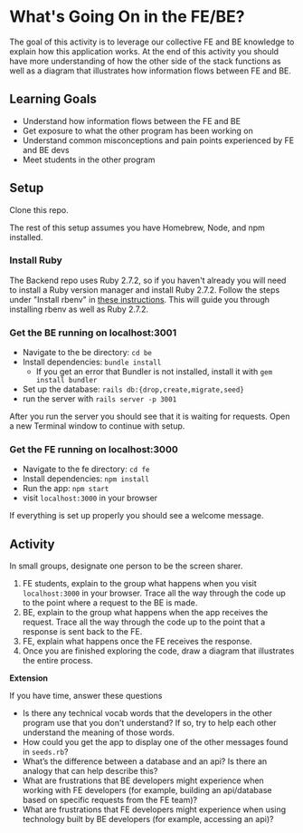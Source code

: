 # What's Going On in the FE/BE?

The goal of this activity is to leverage our collective FE and BE knowledge to explain how this application works. At the end of this activity you should have more understanding of how the other side of the stack functions as well as a diagram that illustrates how information flows between FE and BE.

## Learning Goals

* Understand how information flows between the FE and BE
* Get exposure to what the other program has been working on
* Understand common misconceptions and pain points experienced by FE and BE devs
* Meet students in the other program

## Setup

Clone this repo.

The rest of this setup assumes you have Homebrew, Node, and npm installed.

### Install Ruby

The Backend repo uses Ruby 2.7.2, so if you haven't already you will need to install a Ruby version manager and install Ruby 2.7.2. Follow the steps under "Install rbenv" in [these instructions](https://mod0.turing.edu/computer-setup#install-rbenv-back-end-students-only). This will guide you through installing rbenv as well as Ruby 2.7.2.

### Get the BE running on localhost:3001

* Navigate to the be directory: `cd be`
* Install dependencies: `bundle install`
    * If you get an error that Bundler is not installed, install it with `gem install bundler`
* Set up the database: `rails db:{drop,create,migrate,seed}`
* run the server with `rails server -p 3001`

After you run the server you should see that it is waiting for requests. Open a new Terminal window to continue with setup.

### Get the FE running on localhost:3000

* Navigate to the fe directory: `cd fe`
* Install dependencies: `npm install`
* Run the app: `npm start`
* visit `localhost:3000` in your browser

If everything is set up properly you should see a welcome message.

## Activity

In small groups, designate one person to be the screen sharer.

1. FE students, explain to the group what happens when you visit `localhost:3000` in your browser. Trace all the way through the code up to the point where a request to the BE is made.
1. BE, explain to the group what happens when the app receives the request. Trace all the way through the code up to the point that a response is sent back to the FE.
1. FE, explain what happens once the FE receives the response.
1. Once you are finished exploring the code, draw a diagram that illustrates the entire process.

**Extension**

If you have time, answer these questions

* Is there any technical vocab words that the developers in the other program use that you don't understand? If so, try to help each other understand the meaning of those words.
* How could you get the app to display one of the other messages found in `seeds.rb`?
* What’s the difference between a database and an api? Is there an analogy that can help describe this?
* What are frustrations that BE developers might experience when working with FE developers (for example, building an api/database based on specific requests from the FE team)?
* What are frustrations that FE developers might experience when using technology built by BE developers (for example, accessing an api)?
